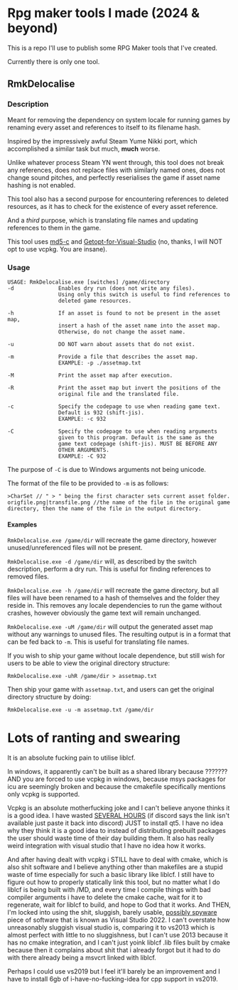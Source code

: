 # Rpg maker tools I made (2024 & beyond)

This is a repo I'll use to publish some RPG Maker tools that I've created.

Currently there is only one tool.

## RmkDelocalise

### Description
Meant for removing the dependency on system locale for running games by renaming every asset and references to itself to its filename hash.

Inspired by the impressively awful Steam Yume Nikki port, which accomplished a similar task but much, **much** worse.

Unlike whatever process Steam YN went through, this tool does not break any references, does not replace files with similarly named ones, does not change sound pitches, and perfectly reserialises the game if asset name hashing is not enabled.

This tool also has a second purpose for encountering references to deleted resources, as it has to check for the existence of every asset reference.

And a *third* purpose, which is translating file names and updating references to them in the game.


This tool uses [md5-c](https://github.com/Zunawe/md5-c/) and [Getopt-for-Visual-Studio](https://github.com/skandhurkat/Getopt-for-Visual-Studio) (no, thanks, I will NOT opt to use vcpkg. You are insane).

### Usage

```
USAGE: RmkDelocalise.exe [switches] /game/directory
-d              Enables dry run (does not write any files).
                Using only this switch is useful to find references to
                deleted game resources.

-h              If an asset is found to not be present in the asset map,
                insert a hash of the asset name into the asset map.
                Otherwise, do not change the asset name.

-u              DO NOT warn about assets that do not exist.

-m              Provide a file that describes the asset map.
                EXAMPLE: -p ./assetmap.txt

-M              Print the asset map after execution.

-R              Print the asset map but invert the positions of the
                original file and the translated file.

-c              Specify the codepage to use when reading game text.
                Default is 932 (shift-jis).
                EXAMPLE: -c 932

-C              Specify the codepage to use when reading arguments
                given to this program. Default is the same as the
                game text codepage (shift-jis). MUST BE BEFORE ANY
                OTHER ARGUMENTS.
                EXAMPLE: -C 932
```

The purpose of `-C` is due to Windows arguments not being unicode.

The format of the file to be provided to `-m` is as follows:

```
>CharSet // " > " being the first character sets current asset folder.
origfile.png|transfile.png //the name of the file in the original game directory, then the name of the file in the output directory.
```

#### Examples
`RmkDelocalise.exe /game/dir` will recreate the game directory, however unused/unreferenced files will not be present.

`RmkDelocalise.exe -d /game/dir` will, as described by the switch description, perform a dry run. This is useful for finding references to removed files.

`RmkDelocalise.exe -h /game/dir` will recreate the game directory, but all files will have been renamed to a hash of themselves and the folder they reside in. This removes any locale dependencies to run the game without crashes, however obviously the game text will remain unchanged.

`RmkDelocalise.exe -uM /game/dir` will output the generated asset map without any warnings to unused files. The resulting output is in a format that can be fed back to `-m`. This is useful for translating file names.

If you wish to ship your game without locale dependence, but still wish for users to be able to view the original directory structure:

`RmkDelocalise.exe -uhR /game/dir > assetmap.txt`

Then ship your game with `assetmap.txt`, and users can get the original directory structure by doing:

`RmkDelocalise.exe -u -m assetmap.txt /game/dir`

# Lots of ranting and swearing

It is an absolute fucking pain to utilise liblcf.

In windows, it apparently can't be built as a shared library because ??????? AND you are forced to use vcpkg in windows, because msys packages for icu are seemingly broken and because the cmakefile specifically mentions only vcpkg is supported.

Vcpkg is an absolute motherfucking joke and I can't believe anyone thinks it is a good idea. I have wasted [SEVERAL HOURS](https://cdn.discordapp.com/attachments/864670403795353641/1238315866597101639/image.png?ex=664e0045&is=664caec5&hm=5e8a655622d18b45d2b55d05cc7ebcacbdd1203e22d1e4b9fac0a9fff72fe736&) (if discord says the link isn't available just paste it back into discord) JUST to install qt5. I have no idea why they think it is a good idea to instead of distributing prebuilt packages the user should waste time of their day building them. It also has really weird integration with visual studio that I have no idea how it works. 

And after having dealt with vcpkg i STILL have to deal with cmake, which is also shit software and I believe anything other than makefiles are a stupid waste of time especially for such a basic library like liblcf. I still have to figure out how to properly statically link this tool, but no matter what I do liblcf is being built with /MD, and every time I compile things with bad compiler arguments i have to delete the cmake cache, wait for it to regenerate, wait for liblcf to build, and hope to God that it works.
And THEN, I'm locked into using the shit, sluggish, barely usable, [possibly spyware](https://cdn.discordapp.com/attachments/1129106591921209475/1242557487530639430/image.png?ex=664e4556&is=664cf3d6&hm=c339ead3382844cc870d47872da73267a05233bcf6d3f665d73cca38c65ccbbc&) piece of software that is known as Visual Studio 2022. I can't overstate how unreasonably sluggish visual studio is, comparing it to vs2013 which is almost perfect with little to no sluggishness, but I can't use 2013 because it has no cmake integration, and I can't just yoink liblcf .lib files built by cmake because then it complains about shit that i already forgot but it had to do with there already being a msvcrt linked with liblcf.

Perhaps I could use vs2019 but I feel it'll barely be an improvement and I have to install 6gb of i-have-no-fucking-idea for cpp support in vs2019.
